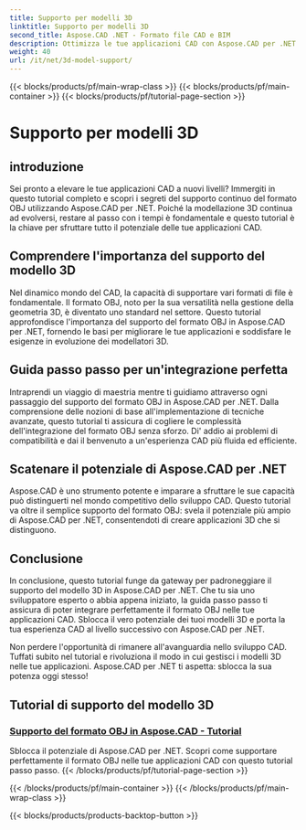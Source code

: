 ```yaml
---
title: Supporto per modelli 3D
linktitle: Supporto per modelli 3D
second_title: Aspose.CAD .NET - Formato file CAD e BIM
description: Ottimizza le tue applicazioni CAD con Aspose.CAD per .NET! Padroneggia l'arte di supportare perfettamente il formato OBJ, sbloccando tutto il potenziale dei tuoi modelli 3D.
weight: 40
url: /it/net/3d-model-support/
---
```


{{< blocks/products/pf/main-wrap-class >}}
{{< blocks/products/pf/main-container >}}
{{< blocks/products/pf/tutorial-page-section >}}

# Supporto per modelli 3D


## introduzione

Sei pronto a elevare le tue applicazioni CAD a nuovi livelli? Immergiti in questo tutorial completo e scopri i segreti del supporto continuo del formato OBJ utilizzando Aspose.CAD per .NET. Poiché la modellazione 3D continua ad evolversi, restare al passo con i tempi è fondamentale e questo tutorial è la chiave per sfruttare tutto il potenziale delle tue applicazioni CAD.

## Comprendere l'importanza del supporto del modello 3D

Nel dinamico mondo del CAD, la capacità di supportare vari formati di file è fondamentale. Il formato OBJ, noto per la sua versatilità nella gestione della geometria 3D, è diventato uno standard nel settore. Questo tutorial approfondisce l'importanza del supporto del formato OBJ in Aspose.CAD per .NET, fornendo le basi per migliorare le tue applicazioni e soddisfare le esigenze in evoluzione dei modellatori 3D.

## Guida passo passo per un'integrazione perfetta

Intraprendi un viaggio di maestria mentre ti guidiamo attraverso ogni passaggio del supporto del formato OBJ in Aspose.CAD per .NET. Dalla comprensione delle nozioni di base all'implementazione di tecniche avanzate, questo tutorial ti assicura di cogliere le complessità dell'integrazione del formato OBJ senza sforzo. Di' addio ai problemi di compatibilità e dai il benvenuto a un'esperienza CAD più fluida ed efficiente.

## Scatenare il potenziale di Aspose.CAD per .NET

Aspose.CAD è uno strumento potente e imparare a sfruttare le sue capacità può distinguerti nel mondo competitivo dello sviluppo CAD. Questo tutorial va oltre il semplice supporto del formato OBJ: svela il potenziale più ampio di Aspose.CAD per .NET, consentendoti di creare applicazioni 3D che si distinguono.

## Conclusione

In conclusione, questo tutorial funge da gateway per padroneggiare il supporto del modello 3D in Aspose.CAD per .NET. Che tu sia uno sviluppatore esperto o abbia appena iniziato, la guida passo passo ti assicura di poter integrare perfettamente il formato OBJ nelle tue applicazioni CAD. Sblocca il vero potenziale dei tuoi modelli 3D e porta la tua esperienza CAD al livello successivo con Aspose.CAD per .NET.

Non perdere l'opportunità di rimanere all'avanguardia nello sviluppo CAD. Tuffati subito nel tutorial e rivoluziona il modo in cui gestisci i modelli 3D nelle tue applicazioni. Aspose.CAD per .NET ti aspetta: sblocca la sua potenza oggi stesso!
## Tutorial di supporto del modello 3D
### [Supporto del formato OBJ in Aspose.CAD - Tutorial](./supporting-obj-format-in-aspose-cad/)
Sblocca il potenziale di Aspose.CAD per .NET. Scopri come supportare perfettamente il formato OBJ nelle tue applicazioni CAD con questo tutorial passo passo.
{{< /blocks/products/pf/tutorial-page-section >}}

{{< /blocks/products/pf/main-container >}}
{{< /blocks/products/pf/main-wrap-class >}}

{{< blocks/products/products-backtop-button >}}
